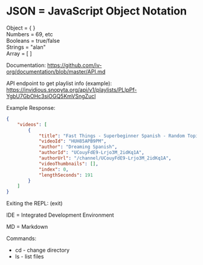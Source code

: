 JSON = JavaScript Object Notation
===
Object   = { }  
Numbers  = 69, etc  
Booleans = true/false  
Strings  = "alan"  
Array    = [ ]

Documentation:
https://github.com/iv-org/documentation/blob/master/API.md

API endpoint to get playlist info (example):
https://invidious.snopyta.org/api/v1/playlists/PLlpPf-YgbU7GbOHc3siOGQ5KmVSngZucl

Example Response:
```json
{
    "videos": [
        {
            "title": "Fast Things - Superbeginner Spanish - Random Topics #20",
            "videoId": "HUH85APB9PM",
            "author": "Dreaming Spanish",
            "authorId": "UCouyFdE9-Lrjo3M_2idKq1A",
            "authorUrl": "/channel/UCouyFdE9-Lrjo3M_2idKq1A",
            "videoThumbnails": [],
            "index": 0,
            "lengthSeconds": 191
        }
    ]
}
```

Exiting the REPL:
(exit)

IDE = Integrated Development Environment

MD = Markdown

Commands:
- cd - change directory
- ls - list files